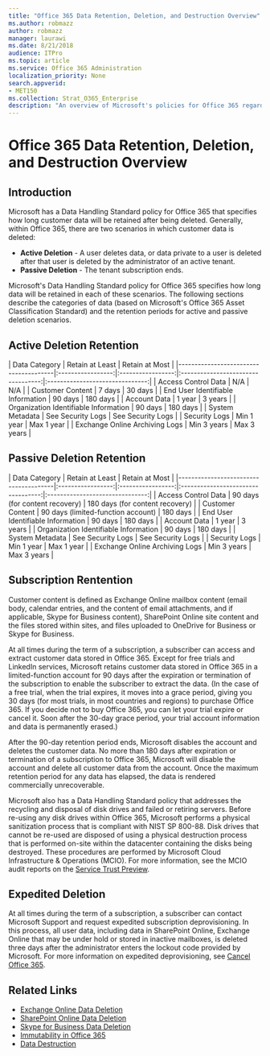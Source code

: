 ```yaml
---
title: "Office 365 Data Retention, Deletion, and Destruction Overview"
ms.author: robmazz
author: robmazz
manager: laurawi
ms.date: 8/21/2018
audience: ITPro
ms.topic: article
ms.service: Office 365 Administration
localization_priority: None
search.appverid:
- MET150
ms.collection: Strat_O365_Enterprise
description: "An overview of Microsoft's policies for Office 365 regarding data retention, deletion, and destruction."
---
```


# Office 365 Data Retention, Deletion, and Destruction Overview

## Introduction
Microsoft has a Data Handling Standard policy for Office 365 that specifies how long customer data will be retained after being deleted. Generally, within Office 365, there are two scenarios in which customer data is deleted:
- **Active Deletion** - A user deletes data, or data private to a user is deleted after that user is deleted by the administrator of an active tenant.
- **Passive Deletion** - The tenant subscription ends.

Microsoft's Data Handling Standard policy for Office 365 specifies how long data will be retained in each of these scenarios. The following sections describe the categories of data (based on Microsoft's Office 365 Asset Classification Standard) and the retention periods for active and passive deletion scenarios.

## Active Deletion Retention

| Data Category | Retain at Least | Retain at Most |
|---------------------------------------|:-----------------:|:-----------------:|:----------------------------------:|:-------------------------------:|
| Access Control Data | N/A | N/A |
| Customer Content | 7 days | 30 days |
| End User Identifiable Information | 90 days | 180 days |
| Account Data | 1 year | 3 years |
| Organization Identifiable Information | 90 days | 180 days |
| System Metadata | See Security Logs | See Security Logs |
| Security Logs | Min 1 year | Max 1 year |
| Exchange Online Archiving Logs | Min 3 years | Max 3 years |

## Passive Deletion Retention

| Data Category | Retain at Least | Retain at Most |
|---------------------------------------|:-----------------:|:-----------------:|:----------------------------------:|:-------------------------------:|
| Access Control Data | 90 days (for content recovery) | 180 days (for content recovery) |
| Customer Content | 90 days (limited-function account) | 180 days |
| End User Identifiable Information | 90 days | 180 days |
| Account Data | 1 year | 3 years |
| Organization Identifiable Information | 90 days | 180 days |
| System Metadata | See Security Logs | See Security Logs |
| Security Logs | Min 1 year | Max 1 year |
| Exchange Online Archiving Logs | Min 3 years | Max 3 years |

## Subscription Rentention

Customer content is defined as Exchange Online mailbox content (email body, calendar entries, and the content of email attachments, and if applicable, Skype for Business content), SharePoint Online site content and the files stored within sites, and files uploaded to OneDrive for Business or Skype for Business.

At all times during the term of a subscription, a subscriber can access and extract customer data stored in Office 365. Except for free trials and LinkedIn services, Microsoft retains customer data stored in Office 365 in a limited-function account for 90 days after the expiration or termination of the subscription to enable the subscriber to extract the data. (In the case of a free trial, when the trial expires, it moves into a grace period, giving you 30 days (for most trials, in most countries and regions) to purchase Office 365. If you decide not to buy Office 365, you can let your trial expire or cancel it. Soon after the 30-day grace period, your trial account information and data is permanently erased.)

After the 90-day retention period ends, Microsoft disables the account and deletes the customer data. No more than 180 days after expiration or termination of a subscription to Office 365, Microsoft will disable the account and delete all customer data from the account. Once the maximum retention period for any data has elapsed, the data is rendered commercially unrecoverable.

Microsoft also has a Data Handling Standard policy that addresses the recycling and disposal of disk drives and failed or retiring servers. Before re-using any disk drives within Office 365, Microsoft performs a physical sanitization process that is compliant with NIST SP 800-88. Disk drives that cannot be re-used are disposed of using a physical destruction process that is performed on-site within the datacenter containing the disks being destroyed. These procedures are performed by Microsoft Cloud Infrastructure & Operations (MCIO). For more information, see the MCIO audit reports on the [Service Trust Preview](https://aka.ms/STP).

## Expedited Deletion
At all times during the term of a subscription, a subscriber can contact Microsoft Support and request expedited subscription deprovisioning. In this process, all user data, including data in SharePoint Online, Exchange Online that may be under hold or stored in inactive mailboxes, is deleted three days after the administrator enters the lockout code provided by Microsoft. For more information on expedited deprovisioning, see [Cancel Office 365](https://support.office.com/article/Cancel-Office-365-for-business-b1bc0bef-4608-4601-813a-cdd9f746709a).

## Related Links
- [Exchange Online Data Deletion](/office365/enterprise/office-365-exchange-online-data-deletion)
- [SharePoint Online Data Deletion](/office365/enterprise/office-365-sharepoint-online-data-deletion)
- [Skype for Business Data Deletion](/office365/enterprise/office-365-skype-data-deletion)
- [Immutability in Office 365](/office365/enterprise/office-365-data-immutability)
- [Data Destruction](/office365/enterprise/office-365-data-destruction)